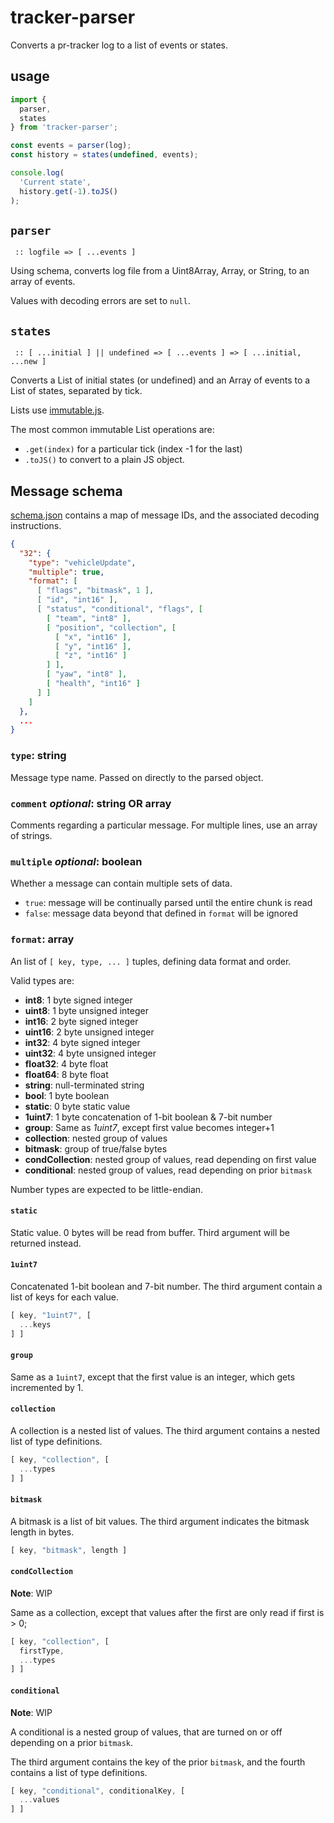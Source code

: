 # tracker-parser
Converts a pr-tracker log to a list of events or states.

## usage
```js
import {
  parser,
  states
} from 'tracker-parser';

const events = parser(log);
const history = states(undefined, events);

console.log(
  'Current state',
  history.get(-1).toJS()
);
```
## `parser`
` :: logfile => [ ...events ]`

Using schema, converts log file from a Uint8Array, Array, or String,
to an array of events.

Values with decoding errors are set to `null`.

## `states`
` :: [ ...initial ] || undefined => [ ...events ] => [ ...initial, ...new ]`

Converts a List of initial states (or undefined) and an Array of events to a
List of states, separated by tick.

Lists use [immutable.js](https://facebook.github.io/immutable-js/).

The most common immutable List operations are:
  * `.get(index)` for a particular tick (index -1 for the last)
  * `.toJS()` to convert to a plain JS object.

## Message schema

[schema.json](./src/schema.json) contains a map of message IDs,
and the associated decoding instructions.

```json
{
  "32": {
    "type": "vehicleUpdate",
    "multiple": true,
    "format": [
      [ "flags", "bitmask", 1 ],
      [ "id", "int16" ],
      [ "status", "conditional", "flags", [
        [ "team", "int8" ],
        [ "position", "collection", [
          [ "x", "int16" ],
          [ "y", "int16" ],
          [ "z", "int16" ]
        ] ],
        [ "yaw", "int8" ],
        [ "health", "int16" ]
      ] ]
    ]
  },
  ...
}
```

### `type`: **string**
Message type name.
Passed on directly to the parsed object.

### `comment` *optional*: **string** OR **array**
Comments regarding a particular message.
For multiple lines, use an array of strings.

### `multiple` *optional*: **boolean**
Whether a message can contain multiple sets of data.

  * `true`: message will be continually parsed until the entire chunk is read
  * `false`: message data beyond that defined in `format` will be ignored

### `format`: **array**
An list of `[ key, type, ... ]` tuples, defining data format and order.

Valid types are:
  * **int8**: 1 byte signed integer
  * **uint8**: 1 byte unsigned integer
  * **int16**: 2 byte signed integer
  * **uint16**: 2 byte unsigned integer
  * **int32**: 4 byte signed integer
  * **uint32**: 4 byte unsigned integer
  * **float32**: 4 byte float
  * **float64**: 8 byte float
  * **string**: null-terminated string
  * **bool**: 1 byte boolean
  * **static**: 0 byte static value
  * **1uint7**: 1 byte concatenation of 1-bit boolean & 7-bit number
  * **group**: Same as *1uint7*, except first value becomes integer+1
  * **collection**: nested group of values
  * **bitmask**: group of true/false bytes
  * **condCollection**: nested group of values, read depending on first value
  * **conditional**: nested group of values, read depending on prior `bitmask`

Number types are expected to be little-endian.

#### `static`
Static value. 0 bytes will be read from buffer.
Third argument will be returned instead.

#### `1uint7`
Concatenated 1-bit boolean and 7-bit number.
The third argument contain a list of keys for each value.

```js
[ key, "1uint7", [
  ...keys
] ]
```

#### `group`
Same as a `1uint7`, except that the first value is an integer,
which gets incremented by 1.

#### `collection`
A collection is a nested list of values.
The third argument contains a nested list of type definitions.

```js
[ key, "collection", [
  ...types
] ]
```

#### `bitmask`
A bitmask is a list of bit values.
The third argument indicates the bitmask length in bytes.

```js
[ key, "bitmask", length ]
```

#### `condCollection`
**Note**: WIP

Same as a collection,
except that values after the first are only read if first is > 0;

```js
[ key, "collection", [
  firstType,
  ...types
] ]
```

#### `conditional`
**Note**: WIP

A conditional is a nested group of values,
that are turned on or off depending on a prior `bitmask`.

The third argument contains the key of the prior `bitmask`,
and the fourth contains a list of type definitions.

```js
[ key, "conditional", conditionalKey, [
  ...values
] ]
```
